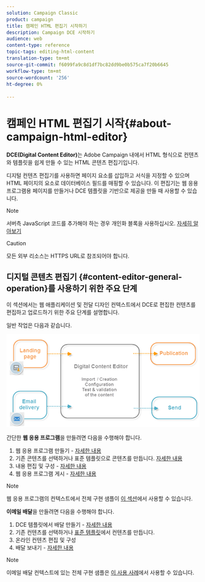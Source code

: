 ```yaml
---
solution: Campaign Classic
product: campaign
title: 캠페인 HTML 편집기 시작하기
description: Campaign DCE 시작하기
audience: web
content-type: reference
topic-tags: editing-html-content
translation-type: tm+mt
source-git-commit: f6099fa9c8d1df7bc82dd9be0b575ca7f20b6645
workflow-type: tm+mt
source-wordcount: '256'
ht-degree: 0%

---
```



# 캠페인 HTML 편집기 시작{#about-campaign-html-editor}

**DCE(Digital Content Editor)**&#x200B;는 Adobe Campaign 내에서 HTML 형식으로 컨텐츠와 템플릿을 쉽게 만들 수 있는 HTML 콘텐츠 편집기입니다.

디지털 컨텐츠 편집기를 사용하면 페이지 요소를 삽입하고 서식을 지정할 수 있으며 HTML 페이지의 요소로 데이터베이스 필드를 매핑할 수 있습니다. 이 편집기는 웹 응용 프로그램용 페이지를 만들거나 DCE 템플릿을 기반으로 제공을 만들 때 사용할 수 있습니다.

>[!NOTE]
>
>서버측 JavaScript 코드를 추가해야 하는 경우 개인화 블록을 사용하십시오. [자세히 알아보기](../../delivery/using/personalization-blocks.md)

>[!CAUTION]
>
>모든 외부 리소스는 HTTPS URL로 참조되어야 합니다.

## 디지털 콘텐츠 편집기 {#content-editor-general-operation}를 사용하기 위한 주요 단계

이 섹션에서는 웹 애플리케이션 및 전달 디자인 컨텍스트에서 DCE로 편집한 컨텐츠를 편집하고 업로드하기 위한 주요 단계를 설명합니다.

일반 작업은 다음과 같습니다.

![](assets/dce_schema.png)

간단한 **웹 응용 프로그램**&#x200B;을 만들려면 다음을 수행해야 합니다.

1. 웹 응용 프로그램 만들기 - [자세한 내용](../../web/using/creating-a-landing-page.md)
1. 기존 콘텐츠를 선택하거나 표준 템플릿으로 콘텐츠를 만듭니다. [자세한 내용](../../web/using/template-management.md)
1. 내용 편집 및 구성 - [자세한 내용](../../web/using/editing-content.md)
1. 웹 응용 프로그램 게시 - [자세한 내용](../../web/using/creating-a-landing-page.md#step-3---publishing-content)

>[!NOTE]
>
>웹 응용 프로그램의 컨텍스트에서 전체 구현 샘플이 [이 섹션](../../web/using/creating-a-landing-page.md)에서 사용할 수 있습니다.

**이메일 배달**&#x200B;을 만들려면 다음을 수행해야 합니다.

1. DCE 템플릿에서 배달 만들기 - [자세한 내용](../../web/using/use-case--creating-an-email-delivery.md)
1. 기존 컨텐츠를 선택하거나 [표준 템플릿](../../web/using/template-management.md)에서 컨텐츠를 만듭니다.
1. 온라인 컨텐츠 편집 및 구성
1. 배달 보내기 - [자세한 내용](../../delivery/using/steps-about-delivery-creation-steps.md)

>[!NOTE]
>
>이메일 배달 컨텍스트에 있는 전체 구현 샘플은 [이 사용 사례](../../web/using/use-case--creating-an-email-delivery.md)에서 사용할 수 있습니다.
